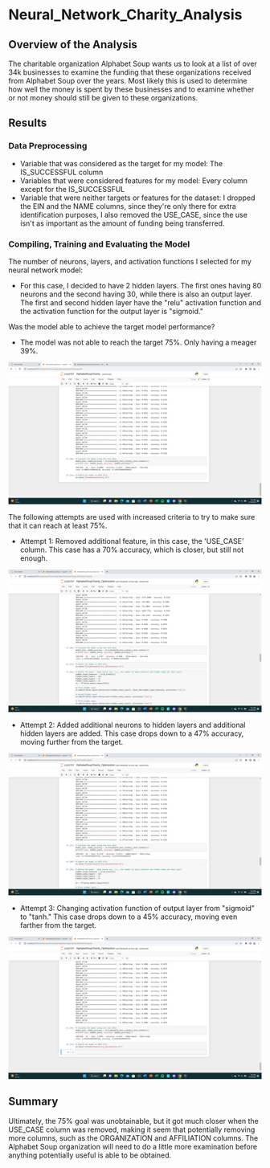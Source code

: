 # Neural_Network_Charity_Analysis

## Overview of the Analysis 
The charitable organization Alphabet Soup wants us to look at a list of over 34k businesses to examine the funding that these organizations received from Alphabet Soup over the years. Most likely this is used to determine how well the money is spent by these businesses and to examine whether or not money should still be given to these organizations.

## Results 

### Data Preprocessing 

- Variable that was considered as the target for my model: The IS_SUCCESSFUL column
- Variables that were considered features for my model: Every column except for the IS_SUCCESSFUL
- Variable that were neither targets or features for the dataset: I dropped the EIN and the NAME columns, since they're only there for extra identification purposes, I also removed the USE_CASE, since the use isn't as important as the amount of funding being transferred.

### Compiling, Training and Evaluating the Model

The number of neurons, layers, and activation functions I selected for my neural network model:
- For this case, I decided to have 2 hidden layers. The first ones having 80 neurons and the second having 30, while there is also an output layer. The first and second hidden layer have the "relu" activation function and the activation function for the output layer is "sigmoid."


Was the model able to achieve the target model performance?
- The model was not able to reach the target 75%. Only having a meager 39%.

![image](https://github.com/CharlesBootCamp/Neural_Network_Charity_Analysis/blob/main/Resources/Deliverable%202.png)

The following attempts are used with increased criteria to try to make sure that it can reach at least 75%.

- Attempt 1: Removed additional feature, in this case, the 'USE_CASE' column. This case has a 70% accuracy, which is closer, but still not enough.

![image](https://github.com/CharlesBootCamp/Neural_Network_Charity_Analysis/blob/main/Resources/Deliverable%203.1.png)

-  Attempt 2: Added additional neurons to hidden layers and additional hidden layers are added. This case drops down to a 47% accuracy, moving further from the target.

![image](https://github.com/CharlesBootCamp/Neural_Network_Charity_Analysis/blob/main/Resources/Deliverable%203.2.png)

- Attempt 3: Changing activation function of output layer from "sigmoid" to "tanh." This case drops down to a 45% accuracy, moving even farther from the target.

![image](https://github.com/CharlesBootCamp/Neural_Network_Charity_Analysis/blob/main/Resources/Deliverable%203.3.png)

## Summary 

Ultimately, the 75% goal was unobtainable, but it got much closer when the USE_CASE column was removed, making it seem that potentially removing more columns, such as the ORGANIZATION and AFFILIATION columns. The Alphabet Soup organization will need to do a little more examination before anything potentially useful is able to be obtained.
